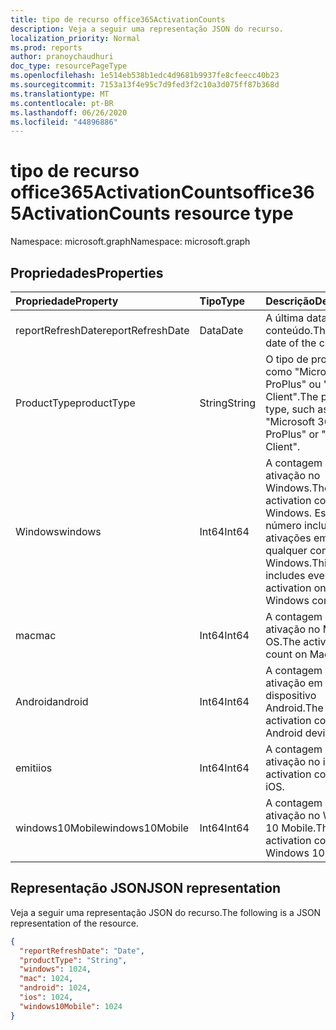 ```yaml
---
title: tipo de recurso office365ActivationCounts
description: Veja a seguir uma representação JSON do recurso.
localization_priority: Normal
ms.prod: reports
author: pranoychaudhuri
doc_type: resourcePageType
ms.openlocfilehash: 1e514eb538b1edc4d9681b9937fe8cfeecc40b23
ms.sourcegitcommit: 7153a13f4e95c7d9fed3f2c10a3d075ff87b368d
ms.translationtype: MT
ms.contentlocale: pt-BR
ms.lasthandoff: 06/26/2020
ms.locfileid: "44896886"
---
```

# <a name="office365activationcounts-resource-type"></a><span data-ttu-id="49b25-103">tipo de recurso office365ActivationCounts</span><span class="sxs-lookup"><span data-stu-id="49b25-103">office365ActivationCounts resource type</span></span>

<span data-ttu-id="49b25-104">Namespace: microsoft.graph</span><span class="sxs-lookup"><span data-stu-id="49b25-104">Namespace: microsoft.graph</span></span>

## <a name="properties"></a><span data-ttu-id="49b25-105">Propriedades</span><span class="sxs-lookup"><span data-stu-id="49b25-105">Properties</span></span>

| <span data-ttu-id="49b25-106">Propriedade</span><span class="sxs-lookup"><span data-stu-id="49b25-106">Property</span></span>          | <span data-ttu-id="49b25-107">Tipo</span><span class="sxs-lookup"><span data-stu-id="49b25-107">Type</span></span>   | <span data-ttu-id="49b25-108">Descrição</span><span class="sxs-lookup"><span data-stu-id="49b25-108">Description</span></span>                              |
| :---------------- | :----- | ---------------------------------------- |
| <span data-ttu-id="49b25-109">reportRefreshDate</span><span class="sxs-lookup"><span data-stu-id="49b25-109">reportRefreshDate</span></span> | <span data-ttu-id="49b25-110">Data</span><span class="sxs-lookup"><span data-stu-id="49b25-110">Date</span></span>   | <span data-ttu-id="49b25-111">A última data do conteúdo.</span><span class="sxs-lookup"><span data-stu-id="49b25-111">The latest date of the content.</span></span>          |
| <span data-ttu-id="49b25-112">ProductType</span><span class="sxs-lookup"><span data-stu-id="49b25-112">productType</span></span>       | <span data-ttu-id="49b25-113">String</span><span class="sxs-lookup"><span data-stu-id="49b25-113">String</span></span> | <span data-ttu-id="49b25-114">O tipo de produto, como "Microsoft 365 ProPlus" ou "Project Client".</span><span class="sxs-lookup"><span data-stu-id="49b25-114">The product type, such as "Microsoft 365 ProPlus" or "Project Client".</span></span> |
| <span data-ttu-id="49b25-115">Windows</span><span class="sxs-lookup"><span data-stu-id="49b25-115">windows</span></span>           | <span data-ttu-id="49b25-116">Int64</span><span class="sxs-lookup"><span data-stu-id="49b25-116">Int64</span></span>  | <span data-ttu-id="49b25-117">A contagem de ativação no Windows.</span><span class="sxs-lookup"><span data-stu-id="49b25-117">The activation count on Windows.</span></span> <span data-ttu-id="49b25-118">Esse número inclui todas as ativações em qualquer computador Windows.</span><span class="sxs-lookup"><span data-stu-id="49b25-118">This number includes every activation on any Windows computer.</span></span> |
| <span data-ttu-id="49b25-119">mac</span><span class="sxs-lookup"><span data-stu-id="49b25-119">mac</span></span>               | <span data-ttu-id="49b25-120">Int64</span><span class="sxs-lookup"><span data-stu-id="49b25-120">Int64</span></span>  | <span data-ttu-id="49b25-121">A contagem de ativação no Mac OS.</span><span class="sxs-lookup"><span data-stu-id="49b25-121">The activation count on Mac OS.</span></span>          |
| <span data-ttu-id="49b25-122">Android</span><span class="sxs-lookup"><span data-stu-id="49b25-122">android</span></span>           | <span data-ttu-id="49b25-123">Int64</span><span class="sxs-lookup"><span data-stu-id="49b25-123">Int64</span></span>  | <span data-ttu-id="49b25-124">A contagem de ativação em um dispositivo Android.</span><span class="sxs-lookup"><span data-stu-id="49b25-124">The activation count on an Android device.</span></span>  |
| <span data-ttu-id="49b25-125">emiti</span><span class="sxs-lookup"><span data-stu-id="49b25-125">ios</span></span>               | <span data-ttu-id="49b25-126">Int64</span><span class="sxs-lookup"><span data-stu-id="49b25-126">Int64</span></span>  | <span data-ttu-id="49b25-127">A contagem de ativação no iOS.</span><span class="sxs-lookup"><span data-stu-id="49b25-127">The activation count on iOS.</span></span>             |
| <span data-ttu-id="49b25-128">windows10Mobile</span><span class="sxs-lookup"><span data-stu-id="49b25-128">windows10Mobile</span></span>   | <span data-ttu-id="49b25-129">Int64</span><span class="sxs-lookup"><span data-stu-id="49b25-129">Int64</span></span>  | <span data-ttu-id="49b25-130">A contagem de ativação no Windows 10 Mobile.</span><span class="sxs-lookup"><span data-stu-id="49b25-130">The activation count on Windows 10 mobile.</span></span> |

## <a name="json-representation"></a><span data-ttu-id="49b25-131">Representação JSON</span><span class="sxs-lookup"><span data-stu-id="49b25-131">JSON representation</span></span>

<span data-ttu-id="49b25-132">Veja a seguir uma representação JSON do recurso.</span><span class="sxs-lookup"><span data-stu-id="49b25-132">The following is a JSON representation of the resource.</span></span>

<!-- {
  "blockType": "resource",
  "@odata.type": "microsoft.graph.office365ActivationCounts"
} -->

```json
{
  "reportRefreshDate": "Date", 
  "productType": "String", 
  "windows": 1024, 
  "mac": 1024, 
  "android": 1024, 
  "ios": 1024, 
  "windows10Mobile": 1024
}
```
